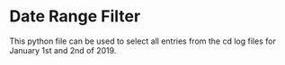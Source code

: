 # Date Range Filter
This python file can be used to select all entries from the cd log files for January 1st and 2nd of 2019.
